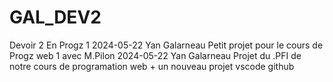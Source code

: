 # GAL_DEV2
Devoir 2 En Progz 1 2024-05-22 Yan Galarneau
Petit projet pour le cours de Progz web 1 avec M.Pilon
2024-05-22
Yan Galarneau
Projet du .PFI de notre cours de programation web + un nouveau projet vscode github
